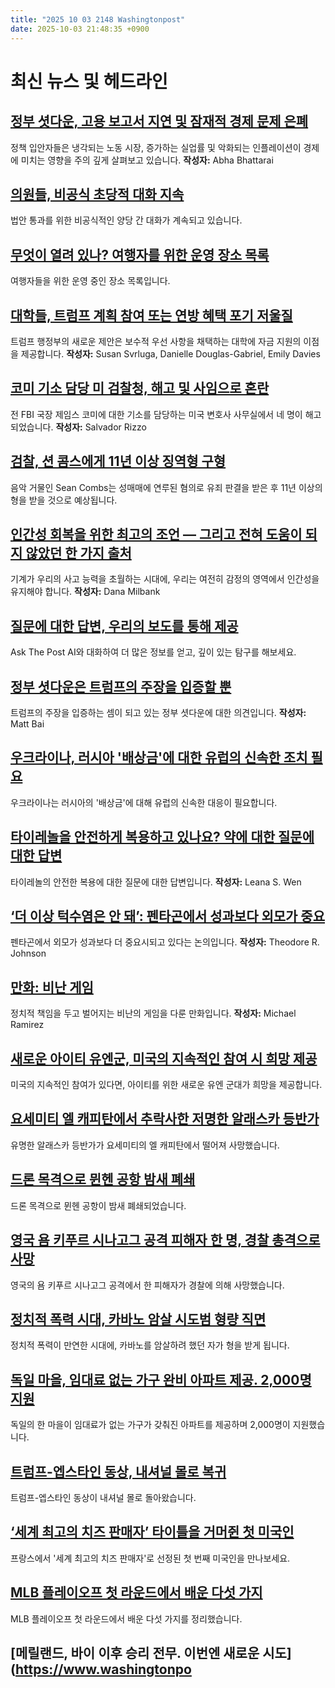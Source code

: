 ```yaml
---
title: "2025 10 03 2148 Washingtonpost"
date: 2025-10-03 21:48:35 +0900
---
```


# 최신 뉴스 및 헤드라인

## [정부 셧다운, 고용 보고서 지연 및 잠재적 경제 문제 은폐](https://www.washingtonpost.com/business/2025/10/03/shutdown-economy-jobs-data-labor-department/)
정책 입안자들은 냉각되는 노동 시장, 증가하는 실업률 및 악화되는 인플레이션이 경제에 미치는 영향을 주의 깊게 살펴보고 있습니다. **작성자:** Abha Bhattarai

## [의원들, 비공식 초당적 대화 지속](https://www.washingtonpost.com/business/2025/10/03/shutdown-bipartisan-talks-funding-bills/)
법안 통과를 위한 비공식적인 양당 간 대화가 계속되고 있습니다.

## [무엇이 열려 있나? 여행자를 위한 운영 장소 목록](https://www.washingtonpost.com/travel/2025/10/03/government-shutdown-open-national-parks/)
여행자들을 위한 운영 중인 장소 목록입니다.

## [대학들, 트럼프 계획 참여 또는 연방 혜택 포기 저울질](https://www.washingtonpost.com/education/2025/10/03/trump-administration-college-funding-compact/)
트럼프 행정부의 새로운 제안은 보수적 우선 사항을 채택하는 대학에 자금 지원의 이점을 제공합니다. **작성자:** Susan Svrluga, Danielle Douglas-Gabriel, Emily Davies

## [코미 기소 담당 미 검찰청, 해고 및 사임으로 혼란](https://www.washingtonpost.com/national-security/2025/10/02/edva-firings-resignations-comey/)
전 FBI 국장 제임스 코미에 대한 기소를 담당하는 미국 변호사 사무실에서 네 명이 해고되었습니다. **작성자:** Salvador Rizzo

## [검찰, 션 콤스에게 11년 이상 징역형 구형](https://www.washingtonpost.com/entertainment/music/2025/10/03/diddy-sentencing-sean-combs-prison-court-hearing/)
음악 거물인 Sean Combs는 성매매에 연루된 혐의로 유죄 판결을 받은 후 11년 이상의 형을 받을 것으로 예상됩니다.

## [인간성 회복을 위한 최고의 조언 — 그리고 전혀 도움이 되지 않았던 한 가지 출처](https://www.washingtonpost.com/climate-environment/interactive/2025/ai-replace-humans-chatgpt/)
기계가 우리의 사고 능력을 초월하는 시대에, 우리는 여전히 감정의 영역에서 인간성을 유지해야 합니다. **작성자:** Dana Milbank

## [질문에 대한 답변, 우리의 보도를 통해 제공](https://www.washingtonpost.com/ask-the-post-ai/)
Ask The Post AI와 대화하여 더 많은 정보를 얻고, 깊이 있는 탐구를 해보세요.

## [정부 셧다운은 트럼프의 주장을 입증할 뿐](https://www.washingtonpost.com/opinions/2025/10/03/government-shutdown-trump-democrats-politics/)
트럼프의 주장을 입증하는 셈이 되고 있는 정부 셧다운에 대한 의견입니다. **작성자:** Matt Bai

## [우크라이나, 러시아 '배상금'에 대한 유럽의 신속한 조치 필요](https://www.washingtonpost.com/opinions/2025/10/02/russia-frozen-assets-ukraine-european-union/)
우크라이나는 러시아의 '배상금'에 대해 유럽의 신속한 대응이 필요합니다.

## [타이레놀을 안전하게 복용하고 있나요? 약에 대한 질문에 대한 답변](https://www.washingtonpost.com/opinions/2025/10/02/acetaminophen-tylenol-safety-medication-liver/)
타이레놀의 안전한 복용에 대한 질문에 대한 답변입니다. **작성자:** Leana S. Wen

## [‘더 이상 턱수염은 안 돼’: 펜타곤에서 성과보다 외모가 중요](https://www.washingtonpost.com/opinions/2025/10/02/hegseth-military-generals-meeting-haircuts/)
펜타곤에서 외모가 성과보다 더 중요시되고 있다는 논의입니다. **작성자:** Theodore R. Johnson

## [만화: 비난 게임](https://www.washingtonpost.com/opinions/2025/10/02/michael-ramirez-cartoon-shutdown-democrats-republicans/)
정치적 책임을 두고 벌어지는 비난의 게임을 다룬 만화입니다. **작성자:** Michael Ramirez

## [새로운 아이티 유엔군, 미국의 지속적인 참여 시 희망 제공](https://www.washingtonpost.com/opinions/2025/10/02/haiti-un-security-council-gang-suppression-force/)
미국의 지속적인 참여가 있다면, 아이티를 위한 새로운 유엔 군대가 희망을 제공합니다.

## [요세미티 엘 캐피탄에서 추락사한 저명한 알래스카 등반가](https://www.washingtonpost.com/nation/2025/10/03/yosemite-climber-balin-miller-dies/)
유명한 알래스카 등반가가 요세미티의 엘 캐피탄에서 떨어져 사망했습니다.

## [드론 목격으로 뮌헨 공항 밤새 폐쇄](https://www.washingtonpost.com/world/2025/10/03/munich-drones-airspace-nato-russia/)
드론 목격으로 뮌헨 공항이 밤새 폐쇄되었습니다.

## [영국 욤 키푸르 시나고그 공격 피해자 한 명, 경찰 총격으로 사망](https://www.washingtonpost.com/world/2025/10/03/synagogue-yom-kippur-attack-england/)
영국의 욤 키푸르 시나고그 공격에서 한 피해자가 경찰에 의해 사망했습니다.

## [정치적 폭력 시대, 카바노 암살 시도범 형량 직면](https://www.washingtonpost.com/national-security/2025/10/03/kavanaugh-assassination-plot/)
정치적 폭력이 만연한 시대에, 카바노를 암살하려 했던 자가 형을 받게 됩니다.

## [독일 마을, 임대료 없는 가구 완비 아파트 제공. 2,000명 지원](https://www.washingtonpost.com/world/2025/10/04/eisenhttenstadt-east-germany-population-decline/)
독일의 한 마을이 임대료가 없는 가구가 갖춰진 아파트를 제공하며 2,000명이 지원했습니다.

## [트럼프-엡스타인 동상, 내셔널 몰로 복귀](https://www.washingtonpost.com/dc-md-va/2025/10/02/trump-epstein-statue-returned-national-mall/)
트럼프-엡스타인 동상이 내셔널 몰로 돌아왔습니다.

## [‘세계 최고의 치즈 판매자’ 타이틀을 거머쥔 첫 미국인](https://www.washingtonpost.com/nation/2025/10/02/best-cheesemonger-france-emilia-dalbero/)
프랑스에서 '세계 최고의 치즈 판매자'로 선정된 첫 번째 미국인을 만나보세요.

## [MLB 플레이오프 첫 라운드에서 배운 다섯 가지](https://www.washingtonpost.com/sports/2025/10/03/mlb-playoffs-yankees-red-sox-dodgers/)
MLB 플레이오프 첫 라운드에서 배운 다섯 가지를 정리했습니다.

## [메릴랜드, 바이 이후 승리 전무. 이번엔 새로운 시도](https://www.washingtonpo